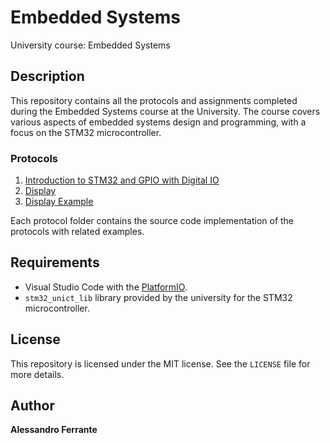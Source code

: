 # Embedded Systems
University course: Embedded Systems

## Description
This repository contains all the protocols and assignments completed during the Embedded Systems course at the University. The course covers various aspects of embedded systems design and programming, with a focus on the STM32 microcontroller.

### Protocols
1. [Introduction to STM32 and GPIO with Digital IO](https://github.com/AlessandroFerrante/Embedded-Systems/blob/main/DigitalIO/)
2. [Display](https://github.com/AlessandroFerrante/Embedded-Systems/blob/main/Display)
3. [Display Example](https://github.com/AlessandroFerrante/Embedded-Systems/blob/main/Examples/GasStation/gasStation.c)

Each protocol folder contains the source code implementation of the protocols with related examples.

## Requirements
- Visual Studio Code with the [PlatformIO](https://platformio.org/).
- `stm32_unict_lib` library provided by the university for the STM32 microcontroller.

## License
This repository is licensed under the MIT license. See the `LICENSE` file for more details.

## Author
**Alessandro Ferrante**